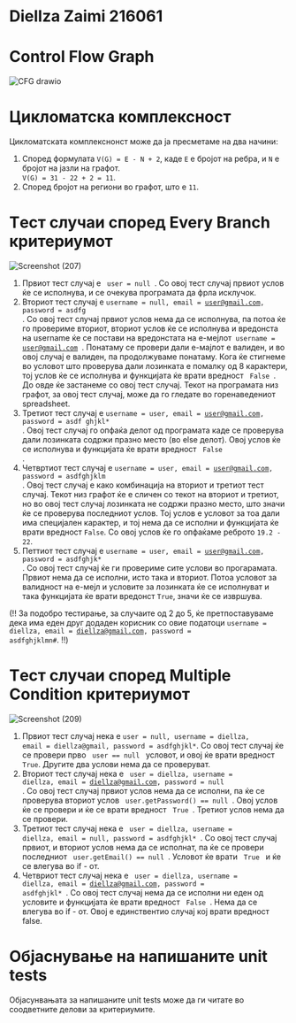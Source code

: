 # Diellza Zaimi 216061

# Control Flow Graph

![CFG drawio](https://github.com/hydrangea19/SI_2023_lab2_216061/assets/130029553/a5d64982-4b26-4f09-b7c5-4550b4e00e11)


# Цикломатска комплексност

Цикломатската комплекснонст може да ја пресметаме на два начини:
  
  1. Според формулата <code>V(G) = E - N + 2</code>, каде <code>E</code> е бројот на ребра, и <code>N</code> е бројот на јазли на графот.<code> V(G) = 31 - 22 + 2 = 11</code>.
  2. Според бројот на региони во графот, што е <code>11</code>.

# Tест случаи според Every Branch критериумот

![Screenshot (207)](https://github.com/hydrangea19/SI_2023_lab2_216061/assets/130029553/80e089c0-9c37-4ea7-8e65-09954ba41f8d)


1. Првиот тест случај е <code> user = null </code>. Со овој тест случај првиот услов ќе се исполнува, и се очекува програмата да фрла исклучок.</li>
2. Вториот тест случај е <code>username = null, email = user@gmail.com, password = asdfg </code>. Со овој тест случај првиот услов нема да се исполнува, па потоа ќе го провериме вториот, вториот услов ќе се исполнува и вредонста на username ќе се постави на вредонстата на е-мејлот<code> username = user@gmail.com </code>. Понатаму се провери дали е-мајлот е валиден, и во овој случај е валиден, па продолжуваме понатаму. Кога ќе стигнеме во условот што проверува дали лозинката е помалку од 8 карактери, тој услов ќе се исполнува и функцијата ќе врати вредност <code> False </code>. До овде ќе застанеме со овој тест случај. Текот на програмата низ графот, за овој тест случај, може да го гледате во горенаведениот spreadsheet. 
3. Третиот тест случај е <code>username = user, email = user@gmail.com, password = asdf ghjkl* </code>. Овој тест случај го опфаќа делот од програмата каде се проверува дали лозинката содржи празно место (во еlse делот). Овој услов ќе се исполнува и функцијата ќе врати вредност <code> False </code>. 
4. Четвртиот тест случај е <code>username = user, email = user@gmail.com, password = asdfghjklm </code>. Овој тест случај е како комбинација на вториот и третиот тест случај. Текот низ графот ќе е сличен со текот на вториот и третиот, но во овој тест случај лозинката не содржи празно место, што значи ќе се проверува последниот услов. Тој услов е условот за тоа дали има специјален карактер, и тој нема да се испoлни и функцијата ќе врати вредност <code>False</code>. Со овој услов ќе го опфаќаме реброто <code>19.2 - 22</code>. 
5. Петтиот тест случај е <code>username = user, email = user@gmail.com, password = asdfghjk* </code>. Со овој тест случај ќе ги провериме сите услови во прогараматa. Првиот нема да се исполни, исто така и вториот. Потоа условот за валидност на е-мејл и условите за лозинката ќе се исполнуват и така функцијата ќе врати вредонст <code>True</code>, значи ќе се извршува.

(!! За подобро тестирање, за случаите од 2 до 5, ќе претпоставуваме дека има еден друг додаден корисник со овие податоци <code>username = diellza, email = diellza@gmail.com, password = asdfghjklmn#</code>. !!)

# Tест случаи според Multiple Condition критериумот

![Screenshot (209)](https://github.com/hydrangea19/SI_2023_lab2_216061/assets/130029553/66458136-9ebf-4326-86ce-b81259bb1cf8)


1. Првиот тест случај нека е <code>user = null, username = diellza, email = diellza@gmail, password = asdfghjkl*</code>. Со овој тест случај ќе се провери прво <code> user == null </code> условот, и овој ќе врати вредност <code>True</code>. Другите два услови нема да се проверуват. 
2. Вториот тест случај нека е <code> user = diellza, username = diellza, email = diellza@gmail.com, password = null </code>. Со овој тест случај првиот услов нема да се исполни, па ќе се проверува вториот услов <code> user.getPassword() == null </code>. Овој услов ќе се провери и ќе се врати вредност <code> True </code>. Третиот услов нема да се провери.
3. Третиот тест случај нека е <code> user = diellza, username = diellza, email = null, password = asdfghjkl* </code>. Со овој тест случај првиот, и вториот услов нема да се исполнат, па ќе се провери последниот <code> user.getEmail() == null </code>. Условот ќе врати <code> True </code> и ќе се влегува во if - от.
4. Четвриот тест случај нека е <code> user = diellza, username = diellza, email = diellza@gmail.com, password = asdfghjkl* </code>. Со овој тест случај нема да се исполни ни еден од условите и функцијата ќе врати вредност <code> False </code>. Нема да се влегува во if - от. Овој е единствентио случај кој врати вредност false.


# Oбјаснување на напишаните unit tests

Објасунвањата за напишаните unit tests може да ги читате во соодветните делови за критериумите.

    
    
